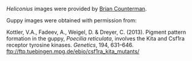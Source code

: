 <i>Heliconius</i> images were provided by <a href="https://www.countermanlab.org/">Brian Counterman</a>.

Guppy images were obtained with permission from: 

Kottler, V.A., Fadeev, A., Weigel, D. & Dreyer, C. (2013). Pigment pattern formation in the guppy, <i>Poecilia reticulata</i>, involves the Kita and Csf1ra receptor tyrosine kinases. <i>Genetics</i>, 194, 631–646. ftp://ftp.tuebingen.mpg.de/ebio/csf1ra_kita_mutants/
